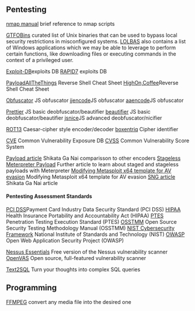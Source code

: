 ## Pentesting

[nmap manual](https://nmap.org/book/man-nse.html) brief reference to nmap scripts 

[GTFOBins](https://gtfobins.github.io/) curated list of Unix binaries that can be used to bypass local security restrictions in misconfigured systems.
[LOLBAS](https://lolbas-project.github.io/#) also contains a list of Windows applications which we may be able to leverage to perform certain functions, like downloading files or executing commands in the context of a privileged user.

[Exploit-DB](https://www.exploit-db.com)exploits DB
[RAPID7](https://www.rapid7.com/db/) exploits DB

[PayloadAllTheThings](https://github.com/swisskyrepo/PayloadsAllTheThings/blob/master/Methodology%20and%20Resources/Reverse%20Shell%20Cheatsheet.md) Reverse Shell Cheat Sheet
[HighOn,Coffee](https://highon.coffee/blog/reverse-shell-cheat-sheet/)Reverse Shell Cheat Sheet

[Obfuscator](https://obfuscator.io) JS obfuscator
[jjencode](https://utf-8.jp/public/jjencode.html)JS obfuscator
[aaencode](https://utf-8.jp/public/aaencode.html)JS obfuscator

[Prettier](https://prettier.io/playground/) JS basic deobfuscator/beautifier
[beautifier](https://beautifier.io) JS basic deobfuscator/beautifier
[jsnice](http://www.jsnice.org)JS advanced deobfuscator/nicifier

[ROT13](https://rot13.com) Caesar-cipher style encoder/decoder
[boxentriq](https://www.boxentriq.com/code-breaking/cipher-identifier) Cipher identifier

[CVE](https://www.cve.org/About/Overview) Common Vulnerability Exposure DB
[CVSS](https://nvd.nist.gov/vuln-metrics/cvss/v3-calculator) Common Vulnerability Score System

[Payload article](https://hatching.io/blog/metasploit-payloads2/) Shikata Ga Nai comparisson to other encoders
[Stageless Meterpreter Payload](https://www.rapid7.com/blog/post/2015/03/25/stageless-meterpreter-payloads/) Further article to learn about staged and stageless payloads with Meterpreter
[Modifying Metasploit x64 template for AV evasion](https://www.blackhillsinfosec.com/modifying-metasploit-x64-template-for-av-evasion/) Modifying Metasploit x64 template for AV evasion
[SNG article](https://www.mandiant.com/resources/blog/shikata-ga-nai-encoder-still-going-strong) Shikata Ga Nai article

#### Pentesting Assessment Standards

[PCI DSS](https://www.pcisecuritystandards.org/pci_security/)Payment Card Industry Data Security Standard (PCI DSS)
[HIPAA](https://www.hipaa.com/) Health Insurance Portability and Accountability Act (HIPAA)
[PTES](http://www.pentest-standard.org/index.php/Main_Page) Penetration Testing Execution Standard (PTES)
[OSSTMM](https://www.isecom.org/OSSTMM.3.pdf) Open Source Security Testing Methodology Manual (OSSTMM)
[NIST Cybersecurity Framework](https://www.nist.gov/cyberframework) National Institute of Standards and Technology (NIST)
[OWASP](https://owasp.org/) Open Web Application Security Project (OWASP)

[Nessus Essentials](https://community.tenable.com/s/article/Nessus-Essentials) Free version of the Nessus vulnerability scanner
[OpenVAS](https://www.openvas.org/) Open source, full-featured vulnerability scanner

[Text2SQL](https://www.text2sql.ai) Turn your thoughts into complex SQL queries

## Programming

[FFMPEG](https://ffmpeg.org) convert any media file into the desired one